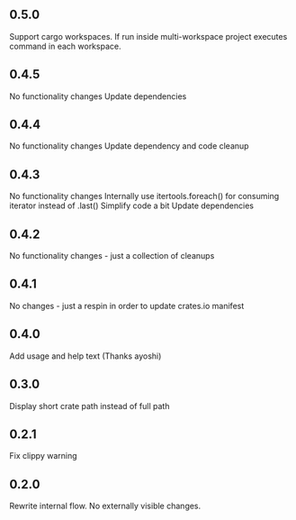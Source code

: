 ## 0.5.0

Support cargo workspaces. If run inside multi-workspace project executes command in each workspace.

## 0.4.5

No functionality changes
Update dependencies

## 0.4.4

No functionality changes
Update dependency and code cleanup

## 0.4.3

No functionality changes
Internally use itertools.foreach() for consuming iterator instead of .last()
Simplify code a bit
Update dependencies

## 0.4.2

No functionality changes - just a collection of cleanups

## 0.4.1

No changes - just a respin in order to update crates.io manifest

## 0.4.0

Add usage and help text (Thanks ayoshi)

## 0.3.0

Display short crate path instead of full path

## 0.2.1

Fix clippy warning

## 0.2.0

Rewrite internal flow. No externally visible changes.
